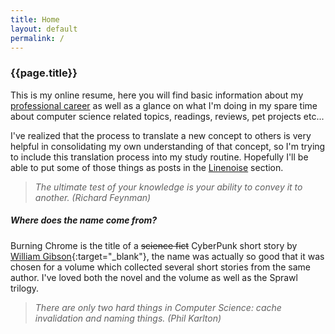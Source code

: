 ```yaml
---
title: Home
layout: default
permalink: /
---
```


### {{page.title}}


This is my online resume, here you will find basic information about my [professional career](/Resume/) as well as a glance on what I'm doing in my spare time about computer science related topics, readings, reviews, pet projects etc...

I've realized that the process to translate a new concept to others is very helpful in consolidating my own understanding of that concept, so I'm trying to include this translation process into my study routine. 
Hopefully I'll be able to put some of those things as posts in the [Linenoise](/Linenoise/) section. 

> *The ultimate test of your knowledge is your ability to convey it to another. (Richard Feynman)*

##### Where does the name come from?
Burning Chrome is the title of a ~~science fict~~ CyberPunk short story by [William Gibson](https://en.wikipedia.org/wiki/William_Gibson){:target="_blank"}, the name was actually so good that it was chosen for a volume which collected several short stories from the same author. I've loved both the novel and the volume as well as the Sprawl trilogy.

> *There are only two hard things in Computer Science: cache invalidation and naming things. (Phil Karlton)*


